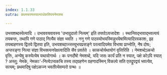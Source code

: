 ```yaml
---
index: 1.1.33
sutra: प्रथमचरमतयाल्पार्धकतिपयनेमाश्च

---
```

 उभयशब्दस्येत्यादि । उभाववयवावस्य 'उभादुदातो नित्यम्' इति तयपोऽयजादेशः । स्थानिवद्भावाद्भवत्ययं तयबन्तः, तथापि गणे पाठाद् नित्यैव संज्ञा भवति । ननु गणे पाठस्योभयस्मिन्नुभयेषामित्यादिरवकाशः, इह तयब्ग्रहणस्य द्वितये द्वितया इति, उभयशब्दाज्जस्युभयप्रसङ्गे परत्वादियमेव विभाषा प्राप्नोति, नैष दोषः; अन्तरङ्गा नित्या संज्ञा विभक्त्यनपेक्षत्वादिति सैव प्रवर्तते । काकचोर्यथायोगं वृत्तिरिति । नेमशब्देऽकचो वृत्तिः, अन्येषु कस्येत्येष यथायोगार्थः । कः पनर्दोषो नेमशब्दे, यदि जसः कार्यं प्रति न स्यात्, पक्षे कोऽपि स्यात् ? अस्तु; नेमके, नेमकाः'-नित्येऽप्यकचि तस्य तद्ग्रहणेन ग्रहणादस्मिन् विकल्पे सति एतद्रूपद्वयं भवत्येव, सत्यम्; प्रथमादिषु पक्षेऽकज्न भवतीत्येवम्परो ग्रन्थः ॥